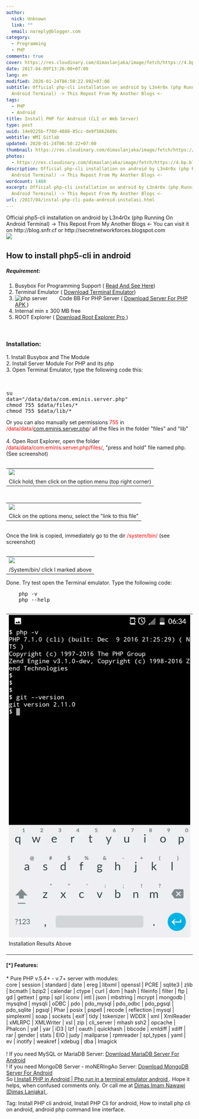 ```yaml
---
author:
  nick: Unknown
  link: ""
  email: noreply@blogger.com
category:
  - Programming
  - PHP
comments: true
cover: https://res.cloudinary.com/dimaslanjaka/image/fetch/https://4.bp.blogspot.com/-3UATHL878wU/WKoXE11tarI/AAAAAAAAFAA/QhBnNJFo5QAiB4C04RKBG9zuFrP2Uhm4gCLcB/s1600/serverphp.jpg
date: 2017-04-09T13:26:00+07:00
lang: en
modified: 2020-01-24T06:50:22.992+07:00
subtitle: Official php-cli installation on android by L3n4r0x (php Running On
  Android Terminal) -> This Repost From My Another Blogs <-
tags:
  - PHP
  - Android
title: Install PHP for Android (CLI or Web Server)
type: post
uuid: 14e9225b-f78d-4888-85cc-de9f5862689c
webtitle: WMI Gitlab
updated: 2020-01-24T06:50:22+07:00
thumbnail: https://res.cloudinary.com/dimaslanjaka/image/fetch/https://4.bp.blogspot.com/-3UATHL878wU/WKoXE11tarI/AAAAAAAAFAA/QhBnNJFo5QAiB4C04RKBG9zuFrP2Uhm4gCLcB/s1600/serverphp.jpg
photos:
  - https://res.cloudinary.com/dimaslanjaka/image/fetch/https://4.bp.blogspot.com/-3UATHL878wU/WKoXE11tarI/AAAAAAAAFAA/QhBnNJFo5QAiB4C04RKBG9zuFrP2Uhm4gCLcB/s1600/serverphp.jpg
description: Official php-cli installation on android by L3n4r0x (php Running On
  Android Terminal) -> This Repost From My Another Blogs <-
wordcount: 1488
excerpt: Official php-cli installation on android by L3n4r0x (php Running On
  Android Terminal) -> This Repost From My Another Blogs <-
url: /2017/04/instal-php-cli-pada-android-instalasi.html
---
```


<div dir="ltr" style="text-align: left" trbidi="on">
  <div>
    Official php5-cli installation on android by L3n4r0x (php Running On Android Terminal) -&gt; This Repost From My Another Blogs &lt;- You can visit it on http://blog.snfr.cf or
    http://secretnetworkforces.blogspot.com
  </div>
  <img src="https://res.cloudinary.com/dimaslanjaka/image/fetch/https://4.bp.blogspot.com/-3UATHL878wU/WKoXE11tarI/AAAAAAAAFAA/QhBnNJFo5QAiB4C04RKBG9zuFrP2Uhm4gCLcB/s1600/serverphp.jpg" />
  <div>
    <h2>How to install php5-cli in android</h2>
    <h5>Requirement:</h5>
  </div>
  <ol>
    <li>
      Busybox For Programming Support (
      <a href="https://secretnetworkforces.blogspot.co.id/2017/02/busybox-for-programming-support.html?m=1" target="_blank" rel="noopener noreferer nofollow"> Read And See Here</a>)
    </li>
    <li>
      Terminal Emulator (
      <a href="http://android-terminal-emulator.id.uptodown.com/android/download&amp;usg=ALkJrhgo7D4q5JlIuFygyeD5GzdN6lUkNw" rel="noopener noreferer nofollow" target="_blank">
        Download Terminal Emulator</a
      >)
    </li>
    <li>
      <img alt="php server" src="https://res.cloudinary.com/dimaslanjaka/image/fetch/https://pic.apk4fun.com/9c/de/13/com.esminis.server.php-92149-qr-code.png" />&nbsp; &nbsp; &nbsp; &nbsp; Code
      BB&nbsp;For PHP Server ( <a href="https://www12.zippyshare.com/v/ZfZ59Qkh/file.html" target="_blank" rel="noopener noreferer nofollow"> Download Server For PHP APK </a> )
    </li>
    <li>Internal min ± 300 MB free</li>
    <li>ROOT Explorer ( <a href="https://rootexplorer.co/wp-content/uploads/2016/11/Root-Explorer-4.0.5.apk" target="_blank" rel="noopener noreferer nofollow"> Download Root Explorer Pro </a> )</li>
  </ol>
  <br />
  <h3></h3>
  <h3>Installation:</h3>
  <div>1. Install Busybox and The Module</div>
  <div>2. Install Server Module For PHP and its php</div>
  <div>3. Open Terminal Emulator, type the following code this:</div>
  <div><br /></div>
  <div>
    <pre><br>su<br>data="/data/data/com.eminis.server.php"<br>chmod 755 $data/files/*<br>chmod 755 $data/lib/*<br></pre>
    Or you can also manually set permissions <span style="color: red">755</span> in
    <span style="color: red">/data/data/<a href="http://web-manajemen.blogspot.com/search?q=com.eminis.server.php" target="_blank">com.eminis.server.php</a>/</span> all the files in the folder "files"
    and "lib" <br />
    <br />
    4. Open Root Explorer, open the folder <span style="color: red">/data/data/com.eminis.server.php/files/</span>, "press and hold" file named php. (See screenshot) <br />
    <br />
    <table align="center" cellpadding="0" cellspacing="0">
      <tbody>
        <tr>
          <td>
            <a
              href="https://3.bp.blogspot.com/-4Vxims5hNn0/WKoef7HN-QI/AAAAAAAAFAQ/mMoYicL08MoveNutmUxI0BCyLHPyOA3uACLcB/s1600/Screenshot_2017-02-09-07-28-29-picsay.png"
              rel="noopener noreferer nofollow">
              <img
                border="0"
                src="https://res.cloudinary.com/dimaslanjaka/image/fetch/https://3.bp.blogspot.com/-4Vxims5hNn0/WKoef7HN-QI/AAAAAAAAFAQ/mMoYicL08MoveNutmUxI0BCyLHPyOA3uACLcB/s1600/Screenshot_2017-02-09-07-28-29-picsay.png" />
            </a>
          </td>
        </tr>
        <tr>
          <td>Click hold, then click on the option menu (top right corner)</td>
        </tr>
      </tbody>
    </table>
    <br />
    <table align="center" cellpadding="0" cellspacing="0">
      <tbody>
        <tr>
          <td>
            <a
              href="https://4.bp.blogspot.com/-qL_df_2RacQ/WKoeooYyN3I/AAAAAAAAFAU/mi7d1QL1JyAMaYaAgZxWUXIf0LmPI8HTgCLcB/s1600/Screenshot_2017-02-09-07-23-51-picsay.png"
              rel="noopener noreferer nofollow">
              <img
                border="0"
                src="https://res.cloudinary.com/dimaslanjaka/image/fetch/https://4.bp.blogspot.com/-qL_df_2RacQ/WKoeooYyN3I/AAAAAAAAFAU/mi7d1QL1JyAMaYaAgZxWUXIf0LmPI8HTgCLcB/s1600/Screenshot_2017-02-09-07-23-51-picsay.png" />
            </a>
          </td>
        </tr>
        <tr>
          <td>Click on the options menu, select the "link to this file"</td>
        </tr>
      </tbody>
    </table>
    <div><br /></div>
    <div>Once the link is copied, immediately go to the dir <span style="color: red">/system/bin/</span> (see screenshot)</div>
    <br />
    <table align="center" cellpadding="0" cellspacing="0">
      <tbody>
        <tr>
          <td>
            <a
              href="https://3.bp.blogspot.com/-TkMyPvubUss/WKofgR_YJZI/AAAAAAAAFAc/jnmWoy_Lv149VobN4CVyKrmbGKdKVCeCgCLcB/s1600/Screenshot_2017-02-09-07-24-10-picsay.png"
              rel="noopener noreferer nofollow">
              <img
                border="0"
                src="https://res.cloudinary.com/dimaslanjaka/image/fetch/https://3.bp.blogspot.com/-TkMyPvubUss/WKofgR_YJZI/AAAAAAAAFAc/jnmWoy_Lv149VobN4CVyKrmbGKdKVCeCgCLcB/s1600/Screenshot_2017-02-09-07-24-10-picsay.png" />
            </a>
          </td>
        </tr>
        <tr>
          <td>/System/bin/ click I marked above</td>
        </tr>
      </tbody>
    </table>
    Done. Try test open the Terminal emulator. Type the following code: <br />
    <pre>
    php -v
    php --help
    </pre>
    <table align="center" cellpadding="0" cellspacing="0">
      <tbody>
        <tr>
          <td>
            <a
              href="https://scontent-icn1-1.xx.fbcdn.net/v/t1.0-9/fr/cp0/e15/q65/16681945_1737945366535452_7911565320819698077_n.png.jpg?efg=eyJpIjoidCJ9&amp;_nc_eui2=v1%3AAeHINJr_n4BocgCIOoIv5Of91PA65CcH0sY_WavQVXTlxnXFlUbfatL4PIoNcwX8LIVHwjq8xGa8zxSqvIS9x7GUrWL5COW0Tkat7Uv4LJs5rA&amp;oh=ce40fc8acc02caf728a9956a95ad6b3e&amp;oe=5939A832"
              rel="noopener noreferer nofollow">
              <img border="0" src="instal-php-cli-pada-android-instalasi/terminal-preview.webp" />
            </a>
          </td>
        </tr>
        <tr>
          <td>
            Installation Results Above <br />
            <br />
          </td>
        </tr>
      </tbody>
    </table>
    <h4 style="text-align: left">[*] Features:</h4>
  </div>
  <div>
    * Pure PHP v.5.4+ - v.7+ server with modules:<br />
    core | session | standard | date | ereg | libxml | openssl | PCRE | sqlite3 | zlib | bcmath | bzip2 | calendar | ctype | curl | dom | hash | fileinfo | filter | ftp | gd | gettext | gmp | spl |
    iconv | intl | json | mbstring | mcrypt | mongodb | mysqlnd | mysqli | oDBC | pdo | pdo_mysql | pdo_odbc | pdo_pgsql | pdo_sqlite | pgsql | Phar | posix | pspell | recode | reflection | mysql |
    simplexml | soap | sockets | exif | tidy | tokenizer | WDDX | xml | XmlReader | xMLRPC | XMLWriter | xsl | zip | cli_server | mhash ssh2 | opcache | Phalcon | yaf | yar | iD3 | lzf | oauth |
    quickhash | bbcode | xmldiff | xdiff | rar | gender | stats | EIO | judy | mailparse | rpmreader | spl_types | yaml | ev | inotify | weakref | xdebug | dba | Imagick
  </div>
  <div><br /></div>
  <div>
    ! If you need MySQL or MariaDB Server:
    <a href="https://play.google.com/store/apps/details?id=com.esminis.server.mariadb" target="_blank" rel="noopener noreferer nofollow">Download MariaDB Server For Android</a><br />
    ! If you need MongoDB Server - moNERIngAo Server:&nbsp;<a href="https://play.google.com/store/apps/details?id=com.esminis.server.mongodb" target="_blank" rel="noopener noreferer nofollow"
      >Download MongoDB Server For Android</a
    >
  </div>
  <div>
    So <a href="https://google.nl/search?q=install+php-cli+L3n4r0x" rel="noopener noreferer nofollow"> I Install PHP in Android | </a>
    <a href="https://google.tk/search?q=install+php-cli+L3n4r0x" rel="noopener noreferer nofollow"> Php run in a terminal emulator android </a> . Hope it helps, when confused comments only. Or call me
    at <a href="https://fb.me/dimaslanjaka1" target="_blank" rel="noopener noreferer nofollow"> Dimas Imam Nawawi (Dimas Lanjaka) </a> .
  </div>
</div>
<div class="w3-right w3-text-grey"><p>Tag: Install PHP cli android, Install PHP Cli for android, How to install php cli on android, android php command line interface.</p></div>
